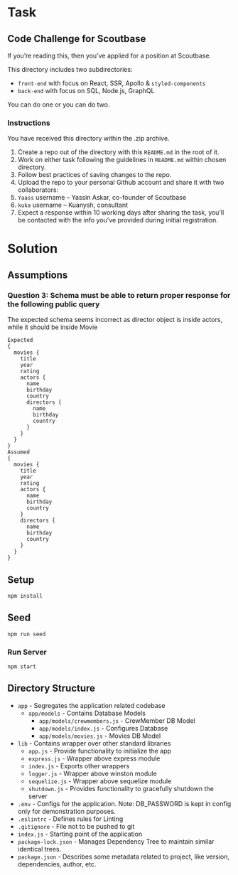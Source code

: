 # Task

## Code Challenge for Scoutbase

If you’re reading this, then you’ve applied for a position at Scoutbase.

This directory includes two subdirectories:

- `front-end` with focus on React, SSR, Apollo & `styled-components`
- `back-end` with focus on SQL, Node.js, GraphQL

You can do one or you can do two.

### Instructions

You have received this directory within the .zip archive.

1. Create a repo out of the directory with this `README.md` in the root of it.
2. Work on either task following the guidelines in `README.md` within chosen directory.
3. Follow best practices of saving changes to the repo.
4. Upload the repo to your personal Github account and share it with two collaborators:
  1. `Yaass` username – Yassin Askar, co-founder of Scoutbase
  2. `kuka` username – Kuanysh, consultant
5. Expect a response within 10 working days after sharing the task, you’ll be contacted with the info you’ve provided during initial registration.

# Solution

## Assumptions

### Question 3: Schema must be able to return proper response for the following public query
The expected schema seems incorrect as director object is inside actors, while it should be inside Movie
```
Expected
{
  movies {
    title
    year
    rating
    actors {
      name
      birthday
      country
      directors {
        name
        birthday
        country
      }
    }
  }
}
Assumed
{
  movies {
    title
    year
    rating
    actors {
      name
      birthday
      country
    }
    directors {
      name
      birthday
      country
    }
  }
}
```

## Setup
`npm install`

## Seed
`npm run seed`

### Run Server
`npm start`

## Directory Structure
- `app` - Segregates the application related codebase
  - `app/models` - Contains Database Models
    - `app/models/crewmembers.js` - CrewMember DB Model
    - `app/models/index.js` - Configures Database
    - `app/models/movies.js` - Movies DB Model
- `lib` - Contains wrapper over other standard libraries
  - `app.js` - Provide functionality to initialize the app
  - `express.js` - Wrapper above express module
  - `index.js` - Exports other wrappers
  - `logger.js` - Wrapper above winston module
  - `sequelize.js` - Wrapper above sequelize module
  - `shutdown.js` - Provides functionality to gracefully shutdown the server
- `.env` - Configs for the application. Note: DB_PASSWORD is kept in config only for demonstration purposes.
- `.eslintrc` - Defines rules for Linting
- `.gitignore` - File not to be pushed to git
- `index.js` - Starting point of the application
- `package-lock.json` - Manages Dependency Tree to maintain similar identical trees.
- `package.json` - Describes some metadata related to project, like version, dependencies, author, etc.
